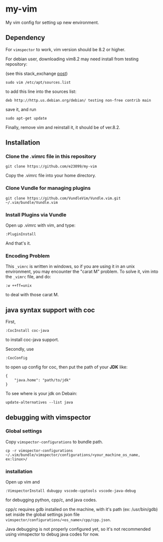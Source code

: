 # my-vim

My vim config for setting up new environment.

## Dependency

For `vimspector` to work, vim version should be 8.2 or higher.

For debian user, downloading vim8.2 may need install from testing repository:

(see this stack_exchange [post](https://serverfault.com/questions/550855/how-to-add-debian-testing-repository-to-apt-get))

```
sudo vim /etc/apt/sources.list
```
to add this line into the sources list:
```
deb http://http.us.debian.org/debian/ testing non-free contrib main
```
save it, and run
```
sudo apt-get update
```
Finally, remove vim and reinstall it, it should be of ver.8.2.



## Installation

### Clone the .vimrc file in this repository
```
git clone https://github.com/e23099/my-vim
```

Copy the .vimrc file into your home directory.

### Clone Vundle for managing plugins
```
git clone https://github.com/VundleVim/Vundle.vim.git ~/.vim/bundle/Vundle.vim
```
### Install Plugins via Vundle

Open up .vimrc with vim, and type:
```
:PluginInstall
```

And that's it.

### Encoding Problem

This `_vimrc` is written in windows, so if you are using it in an unix environment, you may encounter the "carat M" problem.
To solve it, vim into the `_vimrc` file, and do:
```
:w ++ff=unix
```
to deal with those carat M.

## java syntax support with coc

First, 
```
:CocInstall coc-java
```
to install coc-java support.

Secondly, use 
```
:CocConfig
```
to open up config for coc, then put the path of your **JDK** like:

```
{
    "java.home": "path/to/jdk"
}
```

To see where is your jdk on Debain:
```
update-alternatives --list java
```

## debugging with vimspector

### Global settings

Copy `vimspector-configurations` to bundle path.
```
cp -r vimspector-configurations ~/.vim/bundle/vimspector/configurations/<your_machine_os_name, ex:linux>/
```

### installation

Open up vim and
```
:VimspectorInstall dubugpy vscode-cpptools vscode-java-debug
```
for debugging python, cpp/c, and java codes.

cpp/c requires gdb installed on the machine, with it's path (ex: /usr/bin/gdb) set inside the global settings json file `vimspector/configurations/<os_name>/cpp/cpp.json`.

Java debugging is not properly configured yet, so it's not recommended using vimspector to debug java codes for now.
